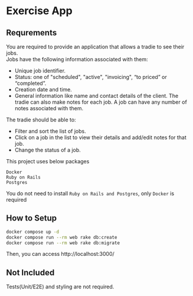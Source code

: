 # Exercise App

## Requrements

You are required to provide an application that allows a tradie to see their jobs.\
Jobs have the following information associated with them:

* Unique job identifier.
* Status: one of "scheduled", "active", "invoicing", “to priced” or “completed”.
* Creation date and time.
* General information like name and contact details of the client.
The tradie can also make notes for each job. A job can have any number of notes associated with
them.

The tradie should be able to:
* Filter and sort the list of jobs.
* Click on a job in the list to view their details and add/edit notes for that job.
* Change the status of a job.


This project uses below packages
```
Docker
Ruby on Rails
Postgres
```
You do not need to install `Ruby on Rails and Postgres`, only `Docker` is required

## How to Setup
```bash
docker compose up -d
docker compose run --rm web rake db:create
docker compose run --rm web rake db:migrate
```
Then, you can access http://localhost:3000/

## Not Included
Tests(Unit/E2E) and styling are not required.


